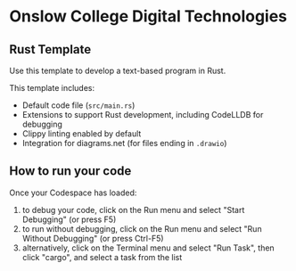 # Onslow College Digital Technologies

## Rust Template

Use this template to develop a text-based program in Rust.

This template includes:

- Default code file (`src/main.rs`)
- Extensions to support Rust development, including CodeLLDB for debugging
- Clippy linting enabled by default
- Integration for diagrams.net (for files ending in `.drawio`)

## How to run your code

Once your Codespace has loaded:

1. to debug your code, click on the Run menu and select "Start Debugging" (or press F5)
2. to run without debugging, click on the Run menu and select "Run Without Debugging" (or press Ctrl-F5)
3. alternatively, click on the Terminal menu and select "Run Task", then click "cargo", and select a task from the list